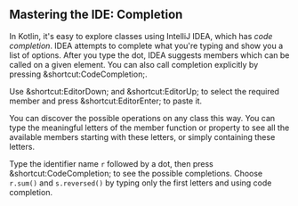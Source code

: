 ## Mastering the IDE: Completion

In Kotlin, it's easy to explore classes using IntelliJ IDEA, which has *code
completion*. IDEA attempts to complete what you're typing and show you a list
of options. After you type the dot, IDEA suggests members which can be called
on a given element. You can also call completion explicitly by pressing
<span class="shortcut">&shortcut:CodeCompletion;</span>.

Use <span class="shortcut">&shortcut:EditorDown;</span> and
<span class="shortcut">&shortcut:EditorUp;</span> to select the required member
and press <span class="shortcut">&shortcut:EditorEnter;</span> to paste it.

You can discover the possible operations on any class this way. You
can type the meaningful letters of the member function or property to see all
the available members starting with these letters, or simply containing
these letters.

Type the identifier name `r` followed by a dot, then press
<span class="shortcut">&shortcut:CodeCompletion;</span> to see
the possible completions. Choose `r.sum()` and `s.reversed()` by typing only
the first letters and using code completion.